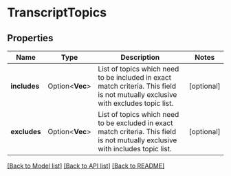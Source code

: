 # TranscriptTopics

## Properties

Name | Type | Description | Notes
------------ | ------------- | ------------- | -------------
**includes** | Option<**Vec<String>**> | List of topics which need to be included in exact match criteria. This field is not mutually exclusive with excludes topic list. | [optional]
**excludes** | Option<**Vec<String>**> | List of topics which need to be excluded in exact match criteria. This field is not mutually exclusive with includes topic list. | [optional]

[[Back to Model list]](../README.md#documentation-for-models) [[Back to API list]](../README.md#documentation-for-api-endpoints) [[Back to README]](../README.md)


